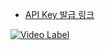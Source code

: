 * [API Key 발급 링크](https://huggingface.co/settings/tokens)

[![Video Label](http://img.youtube.com/vi/lecY8PGvzgY/0.jpg)](https://www.youtube.com/watch?v=lecY8PGvzgY)

